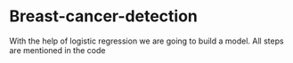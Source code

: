 # Breast-cancer-detection
With the help of logistic regression we are going to build a model. 
All steps are mentioned in the code
